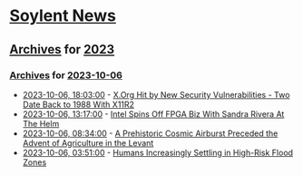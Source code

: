 # [Soylent News](../../../README.md)

## [Archives](../../index.md) for [2023](../index.md)

### [Archives](../../index.md) for [2023-10-06](index.md)

* [2023-10-06, 18:03:00](https://soylentnews.org/article.pl?sid=23/10/05/0539254&from=rss) - [X.Org Hit by New Security Vulnerabilities - Two Date Back to 1988 With X11R2](https://soylentnews.org/article.pl?sid=23/10/05/0539254&from=rss)
* [2023-10-06, 13:17:00](https://soylentnews.org/article.pl?sid=23/10/05/0529252&from=rss) - [Intel Spins Off FPGA Biz With Sandra Rivera At The Helm](https://soylentnews.org/article.pl?sid=23/10/05/0529252&from=rss)
* [2023-10-06, 08:34:00](https://soylentnews.org/article.pl?sid=23/10/05/0525232&from=rss) - [A Prehistoric Cosmic Airburst Preceded the Advent of Agriculture in the Levant](https://soylentnews.org/article.pl?sid=23/10/05/0525232&from=rss)
* [2023-10-06, 03:51:00](https://soylentnews.org/article.pl?sid=23/10/05/0323227&from=rss) - [Humans Increasingly Settling in High-Risk Flood Zones](https://soylentnews.org/article.pl?sid=23/10/05/0323227&from=rss)
